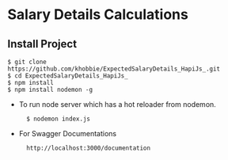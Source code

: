 
# Salary Details Calculations

## Install Project

    $ git clone https://github.com/khobbie/ExpectedSalaryDetails_HapiJs_.git
    $ cd ExpectedSalaryDetails_HapiJs_
    $ npm install
    $ npm install nodemon -g

* To run node server which has a hot reloader from nodemon.

        $ nodemon index.js

* For Swagger Documentations

        http://localhost:3000/documentation
